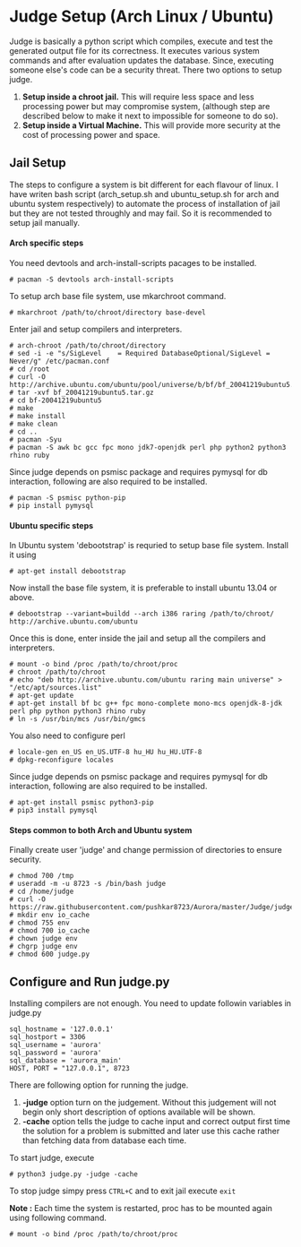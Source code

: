Judge Setup (Arch Linux / Ubuntu)
=================================

Judge is basically a python script which compiles, execute and test the generated output file for its correctness. It executes various system commands and after evaluation updates the database.
Since, executing someone else's code can be a security threat. There two options to setup judge. 

1. **Setup inside a chroot jail.** This will require less space and less processing power but may compromise system, (although step are described below to make it next to impossible for someone to do so).
2. **Setup inside a Virtual Machine.** This will provide more security at the cost of processing power and space.

Jail Setup
----------

The steps to configure a system is bit different for each flavour of linux. I have writen bash script (arch_setup.sh and ubuntu_setup.sh for arch and ubuntu system respectively) to automate the process of installation of jail but they are not tested throughly and may fail. So it is recommended to setup jail manually.

#### Arch specific steps

You need devtools and arch-install-scripts pacages to be installed.
```
# pacman -S devtools arch-install-scripts
```
To setup arch base file system, use mkarchroot command.
```
# mkarchroot /path/to/chroot/directory base-devel
```
Enter jail and setup compilers and interpreters.
```
# arch-chroot /path/to/chroot/directory
# sed -i -e "s/SigLevel    = Required DatabaseOptional/SigLevel = Never/g" /etc/pacman.conf
# cd /root
# curl -O http://archive.ubuntu.com/ubuntu/pool/universe/b/bf/bf_20041219ubuntu5.tar.gz
# tar -xvf bf_20041219ubuntu5.tar.gz
# cd bf-20041219ubuntu5
# make
# make install
# make clean
# cd ..
# pacman -Syu
# pacman -S awk bc gcc fpc mono jdk7-openjdk perl php python2 python3 rhino ruby
```
Since judge depends on psmisc package and requires pymysql for db interaction, following are also required to be installed.
```
# pacman -S psmisc python-pip
# pip install pymysql
```

#### Ubuntu specific steps

In Ubuntu system 'debootstrap' is requried to setup base file system. Install it using
```
# apt-get install debootstrap
```
Now install the base file system, it is preferable to install ubuntu 13.04 or above.
```
# debootstrap --variant=buildd --arch i386 raring /path/to/chroot/ http://archive.ubuntu.com/ubuntu
```
Once this is done, enter inside the jail and setup all the compilers and interpreters. 
```
# mount -o bind /proc /path/to/chroot/proc
# chroot /path/to/chroot
# echo "deb http://archive.ubuntu.com/ubuntu raring main universe" > "/etc/apt/sources.list"
# apt-get update
# apt-get install bf bc g++ fpc mono-complete mono-mcs openjdk-8-jdk perl php python python3 rhino ruby
# ln -s /usr/bin/mcs /usr/bin/gmcs
```
You also need to configure perl
```
# locale-gen en_US en_US.UTF-8 hu_HU hu_HU.UTF-8
# dpkg-reconfigure locales
```
Since judge depends on psmisc package and requires pymysql for db interaction, following are also required to be installed.
```
# apt-get install psmisc python3-pip
# pip3 install pymysql
```

#### Steps common to both Arch and Ubuntu system

Finally create user 'judge' and change permission of directories to ensure security.
```
# chmod 700 /tmp
# useradd -m -u 8723 -s /bin/bash judge
# cd /home/judge
# curl -O https://raw.githubusercontent.com/pushkar8723/Aurora/master/Judge/judge.py
# mkdir env io_cache
# chmod 755 env
# chmod 700 io_cache
# chown judge env
# chgrp judge env
# chmod 600 judge.py
```

Configure and Run judge.py
--------------------------

Installing compilers are not enough. You need to update followin variables in judge.py
```
sql_hostname = '127.0.0.1'
sql_hostport = 3306
sql_username = 'aurora'
sql_password = 'aurora'
sql_database = 'aurora_main'
HOST, PORT = "127.0.0.1", 8723
```

There are following option for running the judge.

1. **-judge** option turn on the judgement. Without this judgement will not begin only short description of options available will be shown.
2. **-cache** option tells the judge to cache input and correct output first time the solution for a problem is submitted and later use this cache rather than fetching data from database each time.

To start judge, execute
```
# python3 judge.py -judge -cache
```

To stop judge simpy press ```CTRL+C```
and to exit jail execute ```exit```

**Note :** Each time the system is restarted, proc has to be mounted again using following command.
```
# mount -o bind /proc /path/to/chroot/proc
```
